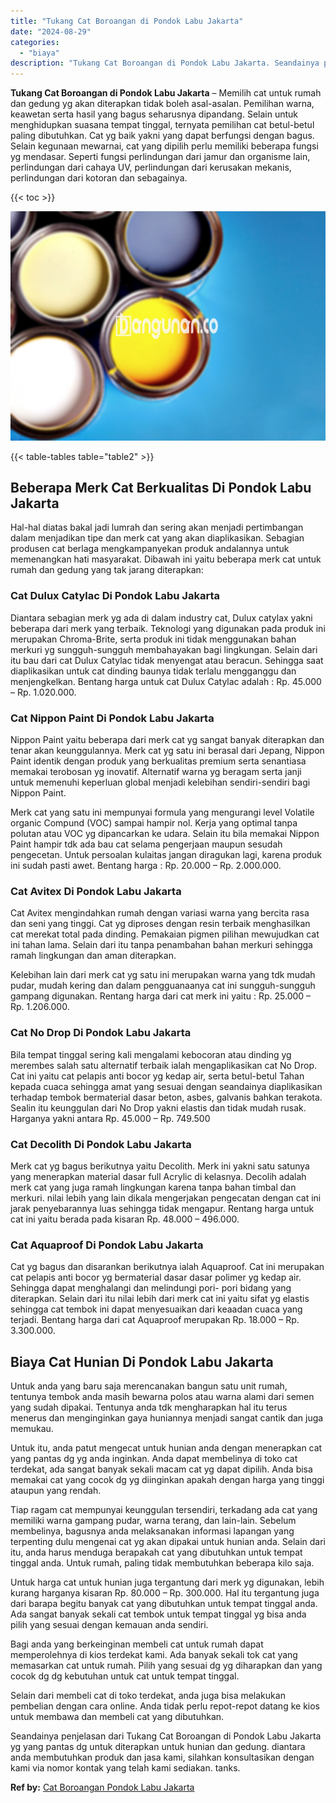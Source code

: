 ```yaml
---
title: "Tukang Cat Boroangan di Pondok Labu Jakarta"
date: "2024-08-29"
categories: 
  - "biaya"
description: "Tukang Cat Boroangan di Pondok Labu Jakarta. Seandainya penjelasan dari Tukang Cat Boroangan di Pondok Labu Jakarta yg yang pantas dg untuk diterapkan untuk..."
---
```


**Tukang Cat Boroangan di Pondok Labu Jakarta** – Memilih cat untuk rumah dan gedung yg akan diterapkan tidak boleh asal-asalan. Pemilihan warna, keawetan serta hasil yang bagus seharusnya dipandang. Selain untuk menghidupkan suasana tempat tinggal, ternyata pemilihan cat betul-betul paling dibutuhkan. Cat yg baik yakni yang dapat berfungsi dengan bagus. Selain kegunaan mewarnai, cat yang dipilih perlu memiliki beberapa fungsi yg mendasar. Seperti fungsi perlindungan dari jamur dan organisme lain, perlindungan dari cahaya UV, perlindungan dari kerusakan mekanis, perlindungan dari kotoran dan sebagainya.

{{< toc >}}

![Tukang Cat Boroangan di Pondok Labu Jakarta](/images/jasa-cat-murah37.png)

{{< table-tables table="table2" >}}

## Beberapa Merk Cat Berkualitas Di Pondok Labu Jakarta

Hal-hal diatas bakal jadi lumrah dan sering akan menjadi pertimbangan dalam menjadikan tipe dan merk cat yang akan diaplikasikan. Sebagian produsen cat berlaga mengkampanyekan produk andalannya untuk memenangkan hati masyarakat. Dibawah ini yaitu beberapa merk cat untuk rumah dan gedung yang tak jarang diterapkan:

### Cat Dulux Catylac Di Pondok Labu Jakarta

Diantara sebagian merk yg ada di dalam industry cat, Dulux catylax yakni beberapa dari merk yang terbaik. Teknologi yang digunakan pada produk ini merupakan Chroma-Brite, serta produk ini tidak menggunakan bahan merkuri yg sungguh-sungguh membahayakan bagi lingkungan. Selain dari itu bau dari cat Dulux Catylac tidak menyengat atau beracun. Sehingga saat diaplikasikan untuk cat dinding baunya tidak terlalu mengganggu dan menjengkelkan. Bentang harga untuk cat Dulux Catylac adalah : Rp. 45.000 – Rp. 1.020.000.

### Cat Nippon Paint Di Pondok Labu Jakarta

Nippon Paint yaitu beberapa dari merk cat yg sangat banyak diterapkan dan tenar akan keunggulannya. Merk cat yg satu ini berasal dari Jepang, Nippon Paint identik dengan produk yang berkualitas premium serta senantiasa memakai terobosan yg inovatif. Alternatif warna yg beragam serta janji untuk memenuhi keperluan global menjadi kelebihan sendiri-sendiri bagi Nippon Paint.

Merk cat yang satu ini mempunyai formula yang mengurangi level Volatile organic Compund (VOC) sampai hampir nol. Kerja yang optimal tanpa polutan atau VOC yg dipancarkan ke udara. Selain itu bila memakai Nippon Paint hampir tdk ada bau cat selama pengerjaan maupun sesudah pengecetan. Untuk persoalan kulaitas jangan diragukan lagi, karena produk ini sudah pasti awet. Bentang harga : Rp. 20.000 – Rp. 2.000.000.

### Cat Avitex Di Pondok Labu Jakarta

Cat Avitex mengindahkan rumah dengan variasi warna yang bercita rasa dan seni yang tinggi. Cat yg diproses dengan resin terbaik menghasilkan cat merekat total pada dinding. Pemakaian pigmen pilihan mewujudkan cat ini tahan lama. Selain dari itu tanpa penambahan bahan merkuri sehingga ramah lingkungan dan aman diterapkan.

Kelebihan lain dari merk cat yg satu ini merupakan warna yang tdk mudah pudar, mudah kering dan dalam pengguanaanya cat ini sungguh-sungguh gampang digunakan. Rentang harga dari cat merk ini yaitu : Rp. 25.000 – Rp. 1.206.000.

### Cat No Drop Di Pondok Labu Jakarta

Bila tempat tinggal sering kali mengalami kebocoran atau dinding yg merembes salah satu alternatif terbaik ialah mengaplikasikan cat No Drop. Cat ini yaitu cat pelapis anti bocor yg kedap air, serta betul-betul Tahan kepada cuaca sehingga amat yang sesuai dengan seandainya diaplikasikan terhadap tembok bermaterial dasar beton, asbes, galvanis bahkan terakota. Sealin itu keunggulan dari No Drop yakni elastis dan tidak mudah rusak. Harganya yakni antara Rp. 45.000 – Rp. 749.500

### Cat Decolith Di Pondok Labu Jakarta

Merk cat yg bagus berikutnya yaitu Decolith. Merk ini yakni satu satunya yang menerapkan material dasar full Acrylic di kelasnya. Decolih adalah merk cat yang juga ramah lingkungan karena tanpa bahan timbal dan merkuri. nilai lebih yang lain dikala mengerjakan pengecatan dengan cat ini jarak penyebarannya luas sehingga tidak mengapur. Rentang harga untuk cat ini yaitu berada pada kisaran Rp. 48.000 – 496.000.

### Cat Aquaproof Di Pondok Labu Jakarta

Cat yg bagus dan disarankan berikutnya ialah Aquaproof. Cat ini merupakan cat pelapis anti bocor yg bermaterial dasar dasar polimer yg kedap air. Sehingga dapat menghalangi dan melindungi pori- pori bidang yang diterapkan. Selain dari itu nilai lebih dari merk cat ini yaitu sifat yg elastis sehingga cat tembok ini dapat menyesuaikan dari keaadan cuaca yang terjadi. Bentang harga dari cat Aquaproof merupakan Rp. 18.000 – Rp. 3.300.000.

## Biaya Cat Hunian Di Pondok Labu Jakarta

Untuk anda yang baru saja merencanakan bangun satu unit rumah, tentunya tembok anda masih bewarna polos atau warna alami dari semen yang sudah dipakai. Tentunya anda tdk mengharapkan hal itu terus menerus dan menginginkan gaya huniannya menjadi sangat cantik dan juga memukau.

Untuk itu, anda patut mengecat untuk hunian anda dengan menerapkan cat yang pantas dg yg anda inginkan. Anda dapat membelinya di toko cat terdekat, ada sangat banyak sekali macam cat yg dapat dipilih. Anda bisa memakai cat yang cocok dg yg diinginkan apakah dengan harga yang tinggi ataupun yang rendah.

Tiap ragam cat mempunyai keunggulan tersendiri, terkadang ada cat yang memiliki warna gampang pudar, warna terang, dan lain-lain. Sebelum membelinya, bagusnya anda melaksanakan informasi lapangan yang terpenting dulu mengenai cat yg akan dipakai untuk hunian anda. Selain dari itu, anda harus menduga berapakah cat yang dibutuhkan untuk tempat tinggal anda. Untuk rumah, paling tidak membutuhkan beberapa kilo saja.

Untuk harga cat untuk hunian juga tergantung dari merk yg digunakan, lebih kurang harganya kisaran Rp. 80.000 – Rp. 300.000. Hal itu tergantung juga dari barapa begitu banyak cat yang dibutuhkan untuk tempat tinggal anda. Ada sangat banyak sekali cat tembok untuk tempat tinggal yg bisa anda pilih yang sesuai dengan kemauan anda sendiri.

Bagi anda yang berkeinginan membeli cat untuk rumah dapat memperolehnya di kios terdekat kami. Ada banyak sekali tok cat yang memasarkan cat untuk rumah. Pilih yang sesuai dg yg diharapkan dan yang cocok dg dg kebutuhan untuk cat untuk tempat tinggal.

Selain dari membeli cat di toko terdekat, anda juga bisa melakukan pembelian dengan cara online. Anda tidak perlu repot-repot datang ke kios untuk membawa dan membeli cat yang dibutuhkan.

Seandainya penjelasan dari Tukang Cat Boroangan di Pondok Labu Jakarta yg yang pantas dg untuk diterapkan untuk hunian dan gedung. diantara anda membutuhkan produk dan jasa kami, silahkan konsultasikan dengan kami via nomor kontak yang telah kami sediakan. tanks.

**Ref by:** [Cat Boroangan Pondok Labu Jakarta](https://id.wikipedia.org/wiki/Cat)
